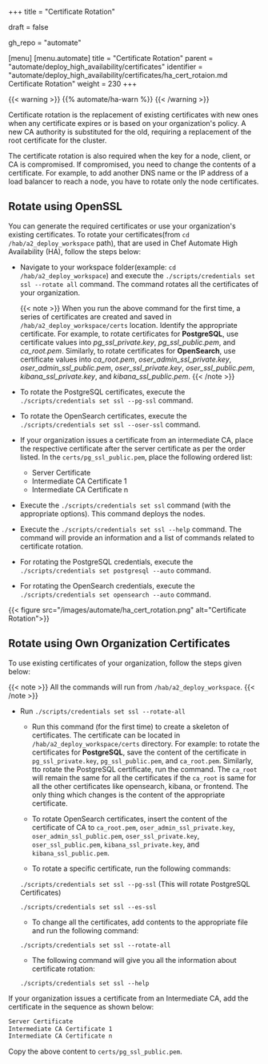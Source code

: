 +++
title = "Certificate Rotation"

draft = false

gh_repo = "automate"

[menu]
  [menu.automate]
    title = "Certificate Rotation"
    parent = "automate/deploy_high_availability/certificates"
    identifier = "automate/deploy_high_availability/certificates/ha_cert_rotaion.md Certificate Rotation"
    weight = 230
+++

{{< warning >}}
{{% automate/ha-warn %}}
{{< /warning >}}

Certificate rotation is the replacement of existing certificates with new ones when any certificate expires or is based on your organization's policy. A new CA authority is substituted for the old, requiring a replacement of the root certificate for the cluster.

The certificate rotation is also required when the key for a node, client, or CA is compromised. If compromised, you need to change the contents of a certificate. For example, to add another DNS name or the IP address of a load balancer to reach a node, you have to rotate only the node certificates.

## Rotate using OpenSSL

You can generate the required certificates or use your organization's existing certificates. To rotate your certificates(from `cd /hab/a2_deploy_workspace` path), that are used in Chef Automate High Availability (HA), follow the steps below:

-   Navigate to your workspace folder(example: `cd /hab/a2_deploy_workspace`) and execute the `./scripts/credentials set ssl --rotate all` command. The command rotates all the certificates of your organization.

    {{< note >}} When you run the above command for the first time, a series of certificates are created and saved in `/hab/a2_deploy_workspace/certs` location. Identify the appropriate certificate. For example, to rotate certificates for **PostgreSQL**, use certificate values into _pg_ssl_private.key_, _pg_ssl_public.pem_, and _ca_root.pem_. Similarly, to rotate certificates for **OpenSearch**, use certificate values into _ca_root.pem_, _oser_admin_ssl_private.key_, _oser_admin_ssl_public.pem_, _oser_ssl_private.key_, _oser_ssl_public.pem_, _kibana_ssl_private.key_, and _kibana_ssl_public.pem_. {{< /note >}}

-   To rotate the PostgreSQL certificates, execute the `./scripts/credentials set ssl --pg-ssl` command.

-   To rotate the OpenSearch certificates, execute the `./scripts/credentials set ssl --oser-ssl` command.

<!-- 4. Copy your *x.509 SSL certs* into the appropriate files in `certs/` folder. -->

<!-- - Place your root certificate into `ca_root.pem file`. -->

<!-- - Place your intermediate CA into the `pem` file. -->

-   If your organization issues a certificate from an intermediate CA, place the respective certificate after the server certificate as per the order listed. In the `certs/pg_ssl_public.pem`, place the following ordered list:

    -   Server Certificate
    -   Intermediate CA Certificate 1
    -   Intermediate CA Certificate n

-   Execute the `./scripts/credentials set ssl` command (with the appropriate options). This command deploys the nodes.

-   Execute the `./scripts/credentials set ssl --help` command. The command will provide an information and a list of commands related to certificate rotation.

-   For rotating the PostgreSQL credentials, execute the `./scripts/credentials set postgresql --auto` command.

-   For rotating the OpenSearch credentials, execute the `./scripts/credentials set opensearch --auto` command.

{{< figure src="/images/automate/ha_cert_rotation.png" alt="Certificate Rotation">}}

## Rotate using Own Organization Certificates

To use existing certificates of your organization, follow the steps given below:

{{< note >}} All the commands will run from `/hab/a2_deploy_workspace`. {{< /note >}}

-   Run `./scripts/credentials set ssl --rotate-all`

    -   Run this command (for the first time) to create a skeleton of certificates. The certificate can be located in `/hab/a2_deploy_workspace/certs` directory. For example: to rotate the certificates for **PostgreSQL**, save the content of the certificate in `pg_ssl_private.key`, `pg_ssl_public.pem`, and `ca_root.pem`. Similarly, tto rotate the PostgreSQL certificate, run the command. The `ca_root` will remain the same for all the certificates if the `ca_root` is same for all the other certificates like opensearch, kibana, or frontend. The only thing which changes is the content of the appropriate certificate.

    -   To rotate OpenSearch certificates, insert the content of the certificate of CA to `ca_root.pem`, `oser_admin_ssl_private.key`, `oser_admin_ssl_public.pem`, `oser_ssl_private.key`, `oser_ssl_public.pem`, `kibana_ssl_private.key`, and `kibana_ssl_public.pem`.

    -   To rotate a specific certificate, run the following commands:

    `./scripts/credentials set ssl --pg-ssl` (This will rotate PostgreSQL Certificates)

    `./scripts/credentials set ssl --es-ssl`

    -   To change all the certificates, add contents to the appropriate file and run the following command:

    `./scripts/credentials set ssl --rotate-all`

    -   The following command will give you all the information about certificate rotation:

    `./scripts/credentials set ssl --help`

If your organization issues a certificate from an Intermediate CA, add the certificate in the sequence as shown below:

```sh
Server Certificate
Intermediate CA Certificate 1
Intermediate CA Certificate n
```

Copy the above content to `certs/pg_ssl_public.pem`.
